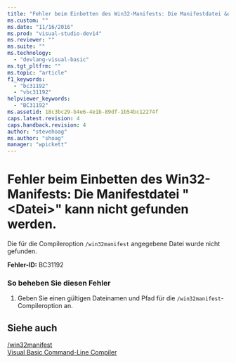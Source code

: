 ```yaml
---
title: "Fehler beim Einbetten des Win32-Manifests: Die Manifestdatei &quot;&lt;Datei&gt;&quot; kann nicht gefunden werden. | Microsoft Docs"
ms.custom: ""
ms.date: "11/16/2016"
ms.prod: "visual-studio-dev14"
ms.reviewer: ""
ms.suite: ""
ms.technology: 
  - "devlang-visual-basic"
ms.tgt_pltfrm: ""
ms.topic: "article"
f1_keywords: 
  - "bc31192"
  - "vbc31192"
helpviewer_keywords: 
  - "BC31192"
ms.assetid: 18c3bc29-b4e6-4e1b-89df-1b54bc12274f
caps.latest.revision: 4
caps.handback.revision: 4
author: "stevehoag"
ms.author: "shoag"
manager: "wpickett"
---
```

# Fehler beim Einbetten des Win32-Manifests: Die Manifestdatei &quot;&lt;Datei&gt;&quot; kann nicht gefunden werden.
Die für die Compileroption `/win32manifest` angegebene Datei wurde nicht gefunden.  
  
 **Fehler\-ID:** BC31192  
  
### So beheben Sie diesen Fehler  
  
1.  Geben Sie einen gültigen Dateinamen und Pfad für die `/win32manifest`\-Compileroption an.  
  
## Siehe auch  
 [\/win32manifest](../../visual-basic/reference/command-line-compiler/win32manifest.md)   
 [Visual Basic Command\-Line Compiler](../../visual-basic/reference/command-line-compiler/index.md)